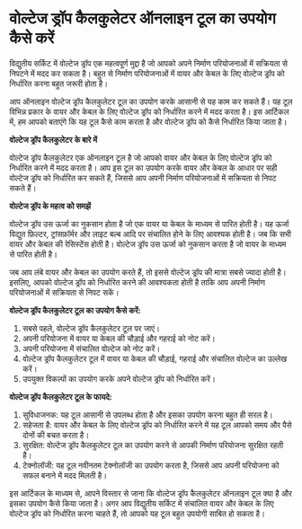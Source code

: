 वोल्टेज ड्रॉप कैलकुलेटर ऑनलाइन टूल का उपयोग कैसे करें
=====================================================

विद्युतीय सर्किट में वोल्टेज ड्रॉप एक महत्वपूर्ण मुद्दा है जो आपको अपने निर्माण परियोजनाओं में सक्रियता से निपटने में मदद कर सकता है। बहुत से निर्माण परियोजनाओं में वायर और केबल के लिए वोल्टेज ड्रॉप को निर्धारित करना बहुत जरूरी होता है।

आप ऑनलाइन वोल्टेज ड्रॉप कैलकुलेटर टूल का उपयोग करके आसानी से यह काम कर सकते हैं। यह टूल विभिन्न प्रकार के वायर और केबल के लिए वोल्टेज ड्रॉप को निर्धारित करने में मदद करता है। इस आर्टिकल में, हम आपको बताएंगे कि यह टूल कैसे काम करता है और वोल्टेज ड्रॉप को कैसे निर्धारित किया जाता है।

**वोल्टेज ड्रॉप कैलकुलेटर के बारे में**

वोल्टेज ड्रॉप कैलकुलेटर एक ऑनलाइन टूल है जो आपको वायर और केबल के लिए वोल्टेज ड्रॉप को निर्धारित करने में मदद करता है। आप इस टूल का उपयोग करके वायर और केबल के आधार पर सही वोल्टेज ड्रॉप को निर्धारित कर सकते हैं, जिससे आप अपनी निर्माण परियोजनाओं में सक्रियता से निपट सकते हैं।

**वोल्टेज ड्रॉप के महत्व को समझें**

वोल्टेज ड्रॉप उस ऊर्जा का नुकसान होता है जो एक वायर या केबल के माध्यम से पारित होती है। यह ऊर्जा विद्युत फ़िल्टर, ट्रांसफ़ॉर्मर और लाइट बल्ब आदि पर संचालित होने के लिए आवश्यक होती है। जब कि सभी वायर और केबल की रेसिस्टेंस होती है। वोल्टेज ड्रॉप उस ऊर्जा को नुकसान करता है जो वायर के माध्यम से पारित होती है।

जब आप लंबे वायर और केबल का उपयोग करते हैं, तो इससे वोल्टेज ड्रॉप की मात्रा सबसे ज्यादा होती है। इसलिए, आपको वोल्टेज ड्रॉप को निर्धारित करने की आवश्यकता होती है ताकि आप अपनी निर्माण परियोजनाओं में सक्रियता से निपट सकें।

**वोल्टेज ड्रॉप कैलकुलेटर टूल का उपयोग कैसे करें:**

1. सबसे पहले, वोल्टेज ड्रॉप कैलकुलेटर टूल पर जाएं।
2. अपनी परियोजना में वायर या केबल की चौड़ाई और गहराई को नोट करें।
3. अपनी परियोजना में संचालित वोल्टेज को नोट करें।
4. वोल्टेज ड्रॉप कैलकुलेटर टूल में वायर या केबल की चौड़ाई, गहराई और संचालित वोल्टेज का उल्लेख करें।
5. उपयुक्त विकल्पों का उपयोग करके अपने वोल्टेज ड्रॉप को निर्धारित करें।

**वोल्टेज ड्रॉप कैलकुलेटर टूल के फायदे:**

1. सुविधाजनक: यह टूल आसानी से उपलब्ध होता है और इसका उपयोग करना बहुत ही सरल है।
2. सहेजता है: वायर और केबल के लिए वोल्टेज ड्रॉप को निर्धारित करने में यह टूल आपको समय और पैसे दोनों की बचत करता है।
3. सुरक्षित: वोल्टेज ड्रॉप कैलकुलेटर टूल का उपयोग करने से आपकी निर्माण परियोजना सुरक्षित रहती है।
4. टेक्नोलॉजी: यह टूल नवीनतम टेक्नोलॉजी का उपयोग करता है, जिससे आप अपनी परियोजना को सफल बनाने में मदद मिलती है।

इस आर्टिकल के माध्यम से, आपने विस्तार से जाना कि वोल्टेज ड्रॉप कैलकुलेटर ऑनलाइन टूल क्या है और इसका उपयोग कैसे किया जाता है। अगर आप विद्युतीय सर्किट में संचालित वायर और केबल के लिए वोल्टेज ड्रॉप को निर्धारित करना चाहते हैं, तो आपको यह टूल बहुत उपयोगी साबित हो सकता है।